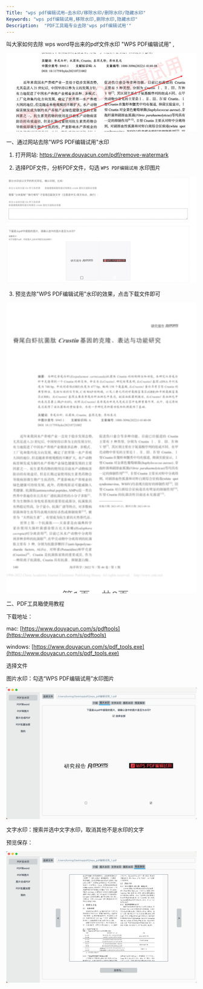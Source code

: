 ```yaml
---
Title: "wps pdf编辑试用—去水印/移除水印/删除水印/隐藏水印"
Keywords: "wps pdf编辑试用,移除水印,删除水印,隐藏水印"
Description:  "PDF工具箱专业去除'wps pdf编辑试用'"
---
```


叫大家如何去除 wps word导出来的pdf文件水印  "WPS PDF编辑试用" ,

![WPSPDF编辑试用](assert/WPSPDF编辑试用.png)



一、通过网站去除"WPS PDF编辑试用"水印

1. 打开网站: https://www.douyacun.com/pdf/remove-watermark

2. 选择PDF文件，分析PDF文件，勾选 `WPS PDF编辑试用` 水印图片

![勾选WPSPDF编辑试用.png](assert/勾选WPSPDF编辑试用.png)

3. 预览去除"WPS PDF编辑试用"水印的效果，点击下载文件即可

![预览WPSPDF编辑试用.png](assert/预览WPSPDF编辑试用.png)

二、PDF工具箱使用教程

下载地址：

mac: [https://www.douyacun.com/s/pdftools](https://www.douyacun.com/s/pdftools)

windows: [https://www.douyacun.com/s/pdf_tools.exe](https://www.douyacun.com/s/pdf_tools.exe)

选择文件

图片水印：勾选“WPS PDF编辑试用”水印图片

![pdf工具箱-WPSPDF编辑试用.png](assert/pdf工具箱-WPSPDF编辑试用.png)

文字水印：搜索并选中文字水印，取消其他不是水印的文字

预览保存：

![pdf工具箱-WPSPDf编辑试用-预览保存.png](assert/pdf工具箱-WPSPDf编辑试用-预览保存.png)